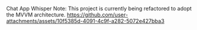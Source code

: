 Chat App Whisper
Note: This project is currently being refactored to adopt the MVVM architecture.
https://github.com/user-attachments/assets/10f5385d-4091-4c9f-a282-5072e427bba3

